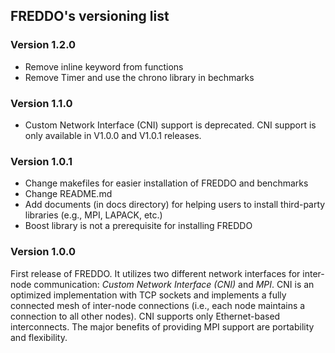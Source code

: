 ## FREDDO's versioning list

### Version 1.2.0
- Remove inline keyword from functions
- Remove Timer and use the chrono library in bechmarks

### Version 1.1.0
- Custom Network Interface (CNI) support is deprecated. CNI support is only available in V1.0.0 and V1.0.1 releases.

### Version 1.0.1
- Change makefiles for easier installation of FREDDO and benchmarks
- Change README.md
- Add documents (in docs directory) for helping users to install third-party libraries (e.g., MPI, LAPACK, etc.)
- Boost library is not a prerequisite for installing FREDDO

### Version 1.0.0
First release of FREDDO. It utilizes two different network interfaces for inter-node communication: *Custom Network Interface (CNI)* and *MPI*. CNI is an optimized implementation with TCP sockets and implements a fully connected mesh of inter-node connections (i.e., each node maintains a connection to all other nodes). CNI supports only Ethernet-based interconnects. The major benefits of providing MPI support are portability and flexibility.
